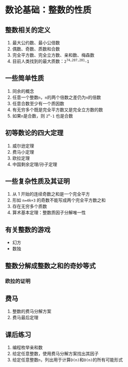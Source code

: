 # 数论基础：整数的性质

		
## 整数相关的定义

1. 最大公约数、最小公倍数
1. 偶数、奇数、质数和合数
1. 完全平方数、完全立方数、亲和数、梅森数
1. 目前人类找到的最大质数：<code>2<sup>74,207,281</sup>-1</code>

		
## 一些简单性质

1. 同余的概念
1. 任意一个整数`n`，`n`的两个倍数之差仍为`n`的倍数
1. 任意合数至少有一个质因数
1. 有无穷多个既是完全平方数又是完全立方数的数
1. 如果`n`是合数，则 <code>2<sup>n</sup>-1</code> 也是合数

		
## 初等数论的四大定理

1. 威尔逊定理
1. 费马小定理
1. 欧拉定理
1. 中国剩余定理/孙子定理

		
## 一些复杂性质及其证明

1. 从 1 开始的连续奇数之和是一个完全平方
1. 形如 `n=4k+3` 的奇数不能写成两个完全平方数之和
1. 存在无穷多个质数
1. 算术基本定理：整数质因子分解唯一性

		
## 有关整数的游戏

- 幻方
- 数独

		
## 整数分解成整数之和的奇妙等式

	
### 欧拉的证明

		
## 费马

1. 整数的费马分解方案
1. 费马最后定理

		
## 课后练习

1. 编程枚举亲和数
1. 给定任意整数，使用费马分解方案找出其因子
1. 给定任意整数`n`，列出用于计算`D(n)`和`O(n)`的所有可能形式

